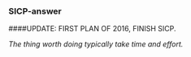 ### SICP-answer

####UPDATE: FIRST PLAN OF 2016, FINISH SICP.

*The thing worth doing typically take time and effort.*

